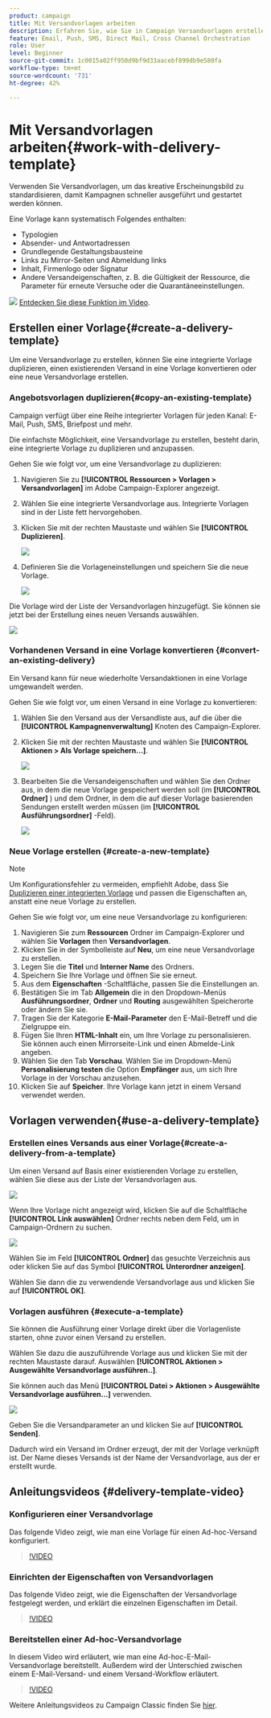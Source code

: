 ```yaml
---
product: campaign
title: Mit Versandvorlagen arbeiten
description: Erfahren Sie, wie Sie in Campaign Versandvorlagen erstellen und verwenden
feature: Email, Push, SMS, Direct Mail, Cross Channel Orchestration
role: User
level: Beginner
source-git-commit: 1c0015a02ff950d9bf9d33aacebf899db9e580fa
workflow-type: tm+mt
source-wordcount: '731'
ht-degree: 42%

---
```


# Mit Versandvorlagen arbeiten{#work-with-delivery-template}

Verwenden Sie Versandvorlagen, um das kreative Erscheinungsbild zu standardisieren, damit Kampagnen schneller ausgeführt und gestartet werden können.

Eine Vorlage kann systematisch Folgendes enthalten:

* Typologien
* Absender- und Antwortadressen
* Grundlegende Gestaltungsbausteine
* Links zu Mirror-Seiten und Abmeldung links
* Inhalt, Firmenlogo oder Signatur
* Andere Versandeigenschaften, z. B. die Gültigkeit der Ressource, die Parameter für erneute Versuche oder die Quarantäneeinstellungen.

![](assets/do-not-localize/how-to-video.png) [Entdecken Sie diese Funktion im Video](#delivery-template-video).


## Erstellen einer Vorlage{#create-a-delivery-template}

Um eine Versandvorlage zu erstellen, können Sie eine integrierte Vorlage duplizieren, einen existierenden Versand in eine Vorlage konvertieren oder eine neue Versandvorlage erstellen.

### Angebotsvorlagen duplizieren{#copy-an-existing-template}

Campaign verfügt über eine Reihe integrierter Vorlagen für jeden Kanal: E-Mail, Push, SMS, Briefpost und mehr.

Die einfachste Möglichkeit, eine Versandvorlage zu erstellen, besteht darin, eine integrierte Vorlage zu duplizieren und anzupassen.

Gehen Sie wie folgt vor, um eine Versandvorlage zu duplizieren:

1. Navigieren Sie zu **[!UICONTROL Ressourcen > Vorlagen > Versandvorlagen]** im Adobe Campaign-Explorer angezeigt.
1. Wählen Sie eine integrierte Versandvorlage aus. Integrierte Vorlagen sind in der Liste fett hervorgehoben.
1. Klicken Sie mit der rechten Maustaste und wählen Sie **[!UICONTROL Duplizieren]**.

   ![](assets/duplicate-built-in-template.png)

1. Definieren Sie die Vorlageneinstellungen und speichern Sie die neue Vorlage.

   ![](assets/delivery-template-new.png)

Die Vorlage wird der Liste der Versandvorlagen hinzugefügt. Sie können sie jetzt bei der Erstellung eines neuen Versands auswählen.

![](assets/select-the-new-template.png)

### Vorhandenen Versand in eine Vorlage konvertieren {#convert-an-existing-delivery}

Ein Versand kann für neue wiederholte Versandaktionen in eine Vorlage umgewandelt werden.

Gehen Sie wie folgt vor, um einen Versand in eine Vorlage zu konvertieren:

1. Wählen Sie den Versand aus der Versandliste aus, auf die über die **[!UICONTROL Kampagnenverwaltung]** Knoten des Campaign-Explorer.

1. Klicken Sie mit der rechten Maustaste und wählen Sie **[!UICONTROL Aktionen > Als Vorlage speichern...]**.

   ![](assets/save-as-template.png)

1. Bearbeiten Sie die Versandeigenschaften und wählen Sie den Ordner aus, in dem die neue Vorlage gespeichert werden soll (im **[!UICONTROL Ordner]** ) und dem Ordner, in dem die auf dieser Vorlage basierenden Sendungen erstellt werden müssen (im **[!UICONTROL Ausführungsordner]** -Feld).

   ![](assets/template-select-folders.png)

### Neue Vorlage erstellen {#create-a-new-template}

>[!NOTE]
>
>Um Konfigurationsfehler zu vermeiden, empfiehlt Adobe, dass Sie [Duplizieren einer integrierten Vorlage](#copy-an-existing-template) und passen die Eigenschaften an, anstatt eine neue Vorlage zu erstellen.

Gehen Sie wie folgt vor, um eine neue Versandvorlage zu konfigurieren:

1. Navigieren Sie zum **Ressourcen** Ordner im Campaign-Explorer und wählen Sie **Vorlagen** then **Versandvorlagen**.
1. Klicken Sie in der Symbolleiste auf **Neu**, um eine neue Versandvorlage zu erstellen.
1. Legen Sie die **Titel** und **Interner Name** des Ordners.
1. Speichern Sie Ihre Vorlage und öffnen Sie sie erneut.
1. Aus dem **Eigenschaften** -Schaltfläche, passen Sie die Einstellungen an.
1. Bestätigen Sie im Tab **Allgemein** die in den Dropdown-Menüs **Ausführungsordner**, **Ordner** und **Routing** ausgewählten Speicherorte oder ändern Sie sie.
1. Tragen Sie der Kategorie **E-Mail-Parameter** den E-Mail-Betreff und die Zielgruppe ein.
1. Fügen Sie Ihren **HTML-Inhalt** ein, um Ihre Vorlage zu personalisieren. Sie können auch einen Mirrorseite-Link und einen Abmelde-Link angeben.
1. Wählen Sie den Tab **Vorschau**. Wählen Sie im Dropdown-Menü **Personalisierung testen** die Option **Empfänger** aus, um sich Ihre Vorlage in der Vorschau anzusehen.
1. Klicken Sie auf **Speicher**. Ihre Vorlage kann jetzt in einem Versand verwendet werden.


## Vorlagen verwenden{#use-a-delivery-template}

### Erstellen eines Versands aus einer Vorlage{#create-a-delivery-from-a-template}

Um einen Versand auf Basis einer existierenden Vorlage zu erstellen, wählen Sie diese aus der Liste der Versandvorlagen aus.

![](assets/select-the-new-template.png)

Wenn Ihre Vorlage nicht angezeigt wird, klicken Sie auf die Schaltfläche **[!UICONTROL Link auswählen]** Ordner rechts neben dem Feld, um in Campaign-Ordnern zu suchen.

![](assets/browse-templates.png)

Wählen Sie im Feld **[!UICONTROL Ordner]** das gesuchte Verzeichnis aus oder klicken Sie auf das Symbol **[!UICONTROL Unterordner anzeigen]**.

Wählen Sie dann die zu verwendende Versandvorlage aus und klicken Sie auf **[!UICONTROL OK]**.

### Vorlagen ausführen {#execute-a-template}

Sie können die Ausführung einer Vorlage direkt über die Vorlagenliste starten, ohne zuvor einen Versand zu erstellen.

Wählen Sie dazu die auszuführende Vorlage aus und klicken Sie mit der rechten Maustaste darauf. Auswählen **[!UICONTROL Aktionen > Ausgewählte Versandvorlage ausführen..]**.

Sie können auch das Menü **[!UICONTROL Datei > Aktionen > Ausgewählte Versandvorlage ausführen...]** verwenden.

![](assets/execute-delivery-template.png)

Geben Sie die Versandparameter an und klicken Sie auf **[!UICONTROL Senden]**.

Dadurch wird ein Versand im Ordner erzeugt, der mit der Vorlage verknüpft ist. Der Name dieses Versands ist der Name der Versandvorlage, aus der er erstellt wurde.


## Anleitungsvideos {#delivery-template-video}

### Konfigurieren einer Versandvorlage

Das folgende Video zeigt, wie man eine Vorlage für einen Ad-hoc-Versand konfiguriert.

>[!VIDEO](https://video.tv.adobe.com/v/342082?quality=12)

### Einrichten der Eigenschaften von Versandvorlagen

Das folgende Video zeigt, wie die Eigenschaften der Versandvorlage festgelegt werden, und erklärt die einzelnen Eigenschaften im Detail.

>[!VIDEO](https://video.tv.adobe.com/v/338969?quality=12)

### Bereitstellen einer Ad-hoc-Versandvorlage

In diesem Video wird erläutert, wie man eine Ad-hoc-E-Mail-Versandvorlage bereitstellt. Außerdem wird der Unterschied zwischen einem E-Mail-Versand- und einem Versand-Workflow erläutert.

>[!VIDEO](https://video.tv.adobe.com/v/338965?quality=12)

Weitere Anleitungsvideos zu Campaign Classic finden Sie [hier](https://experienceleague.adobe.com/docs/campaign-classic-learn/tutorials/overview.html?lang=de).
